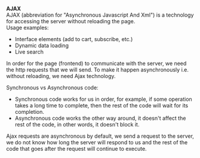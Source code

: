**AJAX**  
AJAX (abbreviation for "Asynchronous Javascript And Xml") is a technology for accessing the server without reloading the page.  
Usage examples:
* Interface elements (add to cart, subscribe, etc.)
* Dynamic data loading
* Live search
  
In order for the page (frontend) to communicate with the server, we need the http requests that we will send. To make it happen asynchronously i.e. without reloading, we need Ajax technology.

Synchronous vs Asynchronous code:  
* Synchronous code works for us in order, for example, if some operation takes a long time to complete, then the rest of the code will wait for its completion.
* Asynchronous code works the other way around, it doesn't affect the rest of the code, in other words, it doesn't block it.

Ajax requests are asynchronous by default, we send a request to the server, we do not know how long the server will respond to us and the rest of the code that goes after the request will continue to execute.